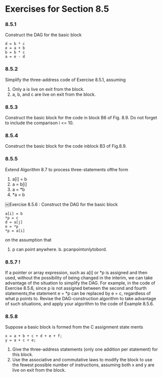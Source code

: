 # Exercises for Section 8.5

### 8.5.1

Construct the DAG for the basic block

```
d = b * c
e = a + b
b = b * c
a = e - d
```

### 8.5.2

Simplify the three-address code of Exercise 8.5.1, assuming

1. Only a is live on exit from the block.
2. a, b, and c are live on exit from the block.

### 8.5.3

Construct the basic block for the code in block B6 of Fig. 8.9. Do not forget to include the comparison i <= 10.

### 8.5.4

Construct the basic block for the code inblock B3 of Fig.8.9.

### 8.5.5

Extend Algorithm 8.7 to process three-statements ofthe form

1. a[i] = b
2. a = b[i]
3. a = *b
4. *a = b

￼Exercise 8.5.6 : Construct the DAG for the basic block

```
a[i] = b
*p = c
d = a[j]
e = *p
*p = a[i]
```

on the assumption that

1. p can point anywhere.
b. pcanpointonlytobord.

### 8.5.7 !

If a pointer or array expression, such as a[i] or *p is assigned and then used, without the possibility of being changed in the interim, we can take advantage of the situation to simplify the DAG. For example, in the code of Exercise 8.5.6, since p is not assigned between the second and fourth statements,the statement e = *p can be replaced by e = c, regardless of what p points to. Revise the DAG-construction algorithm to take advantage of such situations, and apply your algorithm to the code of Example 8.5.6.

### 8.5.8

Suppose a basic block is formed from the C assignment state­ ments

```
x = a + b + c + d + e + f;
y = a + c + e;
```
1. Give the three-address statements (only one addition per statement) for this block.
2. Use the associative and commutative laws to modify the block to use the fewest possible number of instructions, assuming both x and y are live on exit from the block.




